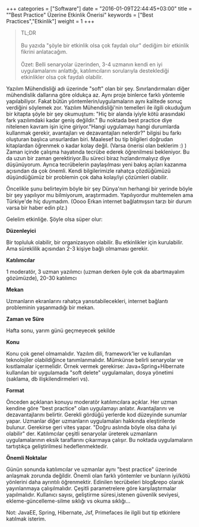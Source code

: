 +++
categories = ["Software"]
date = "2016-01-09T22:44:45+03:00"
title = "\"Best Practice\" Üzerine Etkinlik Önerisi"
keywords = ["Best Practices","Etkinlik"]
weight = 1
+++

>TL;DR
<br></br>
Bu yazıda "şöyle bir etkinlik olsa çok faydalı olur" dediğim bir etkinlik fikrini anlatacağım.
<br></br>
Özet: Belli senaryolar üzerinden, 3-4 uzmanın kendi en iyi uygulamalarını anlattığı, katılımcıların sorularıyla desteklediği etkinlikler olsa çok faydalı olabilir.

<!--more-->


Yazılım Mühendisliği adı üzerinde "soft" olan bir şey. Sınırlandırmaları diğer mühendislik dallarına göre oldukça az. Aynı proje binlerce farklı yöntemle yapılabiliyor. Fakat bütün yöntemlerin/uygulamaların aynı kalitede sonuç verdiğini söylemek zor.  Yazılım Mühendisliği'nin temelleri ile ilgili okuduğum bir kitapta şöyle bir şey okumuştum: "Hiç bir  alanda iyiyle kötü arasındaki fark yazılımdaki kadar geniş değildir." Bu noktada best practice diye nitelenen kavram işin içine giriyor."Hangi uygulamayı hangi durumlarda kullanmak gerekir, avantajları ve dezavantajları nelerdir?" bilgisi bu farkı oluşturan başlıca unsurlardan biri. Maalesef bu tip bilgileri doğrudan kitaplardan öğrenmek o kadar kolay değil. (Varsa önerisi olan beklerim :) ) Zaman içinde çalışma hayatında tecrübe ederek öğrenilmesi bekleniyor. Bu da uzun bir zaman gerektiriyor.Bu süreci biraz hızlandırmalıyız diye düşünüyorum. Ayrıca tecrübelerin paylaşılması yeni bakış açıları kazanma açısından da çok önemli. Kendi bilgilerimizle rahatça çözdüğümüzü düşündüğümüz bir problemin çok daha kolay/iyi çözümleri olabilir.

Öncelikle şunu belirteyim böyle bir şey Dünya'nın herhangi bir yerinde böyle bir şey yapılıyor mu bilmiyorum, araştırmadım. Yapılıyordur muhtemelen ama Türkiye'de hiç duymadım. (Oooo Erkan internet bağlatmışsın tarzı bir durum varsa bir haber edin plz.)

Gelelim etkinliğe. Şöyle olsa süper olur:

**Düzenleyici**

Bir topluluk olabilir, bir organizasyon olabilir. Bu etkinlikler için kurulabilir. Ama süreklilik açısından 2-3 kişiye bağlı olmaması gerekir.

**Katılımcılar**

1 moderatör, 3 uzman yazılımcı (uzman derken öyle çok da abartmayalım gözümüzde),  20-30 katılımcı

**Mekan**

Uzmanların ekranlarını rahatça yansıtabilecekleri, internet bağlantı probleminin yaşanmadığı bir mekan.

**Zaman ve Süre**

Hafta sonu, yarım günü geçmeyecek şekilde

**Konu**

Konu çok genel olmamalıdır. Yazılım dili, framework'ler ve kullanılan teknolojiler olabildiğince tanımlanmalıdır. Mümkünse belirli senaryolar ve kısıtlamalar içermelidir.
Örnek vermek gerekirse: Java+Spring+Hibernate kullanılan bir uygulamada "soft delete" uygulamaları, dosya yönetimi (saklama, db ilişkilendirmeleri vs).

**Format** 

Önceden açıklanan konuyu moderatör katılımcılara açıklar.
Her uzman kendine göre "best practice" olan uygulamayı anlatır. Avantajlarını ve dezavantajlarını belirtir. Gerekli gördüğü yerlerde kod düzeyinde sunumlar yapar.
Uzmanlar diğer uzmanların uygulamaları hakkında eleştirilerde bulunur. Gerekirse geri vites yapar. "Doğru aslında böyle olsa daha iyi olabilir" der.
Katılımcılar çeşitli senaryolar üreterek uzmanların uygulamalarının eksik taraflarını çıkarmaya çalışır. Bu noktada uygulamaların tartıştıkça geliştirilmesi hedeflenmektedir.

**Önemli Noktalar**

Günün sonunda katılımcılar ve uzmanlar aynı "best practice" üzerinde anlaşmak zorunda değildir. Önemli olan farklı yöntemler ve bunların iyi/kötü yönlerini daha ayrıntılı öğrenmektir.
Edinilen tecrübeleri blog&repo olarak yayınlanmaya çalışılmalıdır.
Çeşitli parametrelere göre karşılaştırmalar yapılmalıdır. Kullanıcı sayısı, geliştirme süresi,istenen güvenlik seviyesi, ekleme-güncelleme-silme sıklığı vs okuma sıklığı...


Not: JavaEE, Spring, Hibernate, Jsf, Primefaces ile ilgili but tip etkinlere katılmak isterim. 
